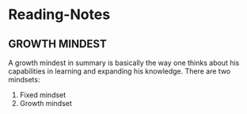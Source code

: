 # Reading-Notes


## GROWTH MINDEST

A growth mindest in summary is basically the way one thinks about his capabilities in learning and expanding his knowledge. 
There are two mindsets: 
1. Fixed mindset
2. Growth mindset 


